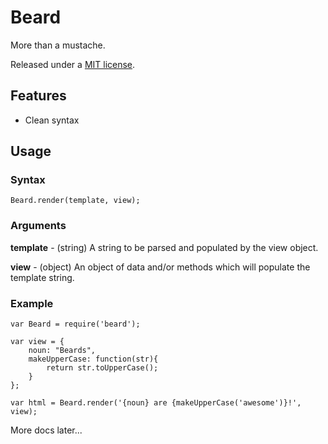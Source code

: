 Beard
===================

More than a mustache.

Released under a [MIT license](http://en.wikipedia.org/wiki/MIT_License).

Features
--------

* Clean syntax

Usage
-----

### Syntax ###

	Beard.render(template, view);

### Arguments ###

**template** - (string) A string to be parsed and populated by the view object.

**view** - (object) An object of data and/or methods which will populate the template string.

### Example ###

	var Beard = require('beard');

	var view = {
		noun: "Beards",
		makeUpperCase: function(str){
			return str.toUpperCase();
		}
	};

	var html = Beard.render('{noun} are {makeUpperCase('awesome')}!', view);


More docs later...